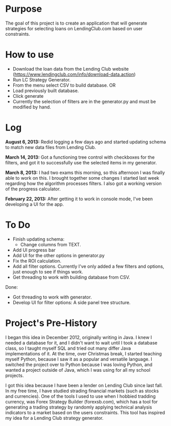 # Purpose #
The goal of this project is to create an application that will generate strategies for selecting loans on LendingClub.com based on user constraints.

# How to use #
- Download the loan data from the Lending Club website (https://www.lendingclub.com/info/download-data.action)
- Run LC Strategy Generator.
- From the menu select CSV to build database.
 OR
- Load previously built database.
- Click generate
- Currently the selection of filters are in the generator.py and must be modified by hand.


# Log #
<b>August 6, 2013:</b>
Redid logging a few days ago and started updating schema to match new data files from Lending Club.

<b>March 14, 2013:</b>
Got a functioning tree control with checkboxes for the filters, and got it to successfully use the selected items in my generator.

<b>March 8, 2013:</b>
I had two exams this morning, so this afternoon I was finally able to work on this. I brought together some changes I started last week regarding how the algorithm processes filters. I also got a working version of the progress calculator.

<b>February 22, 2013:</b>
After getting it to work in console mode, I've been developing a UI for the app.


# To Do #
- Finish updating schema:
	- Change columns from TEXT.
- Add UI progress bar
- Add UI for the other options in generator.py
- Fix the ROI calculation.
- Add all filter options. Currently I've only added a few filters and options, just enough to see if things work.
- Get threading to work with building database from CSV.

Done:
- Got threading to work with generator.
- Develop UI for filter options: A side panel tree structure.


# Project's Pre-History #

I began this idea in December 2012, originally writing in Java. I knew I needed a database for it, and I didn't want to wait until I took a database class, so I taught myself SQL and tried out many differ Java implementations of it. At the time, over Christmas break, I started teaching myself Python, because I saw it as a popular and versatile language. I switched the project over to Python because I was loving Python, and wanted a project outside of Java, which I was using for all my school projects.

I got this idea because I have been a lender on Lending Club since last fall. In my free time, I have studied strading financial markets (such as stocks and currencies). One of the tools I used to use when I hobbied tradding currency, was Forex Strategy Builder (forexsb.com), which has a tool for generating a trading strategy by randomly applying technical analysis indicators to a market based on the users constraints. This tool has inspired my idea for a Lending Club strategy generator.
